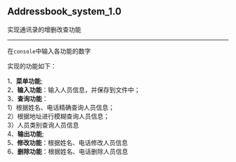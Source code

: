 ## Addressbook_system_1.0
实现通讯录的增删改查功能

-------------------------------------

在`console`中输入各功能的数字

实现的功能如下：

1、**菜单功能**;<br>
2、**输入功能**：输入人员信息，并保存到文件中；<br>
3、**查询功能**：<br>
		1）根据姓名、电话精确查询人员信息；<br>
		2）根据地址进行模糊查询人员信息；<br>
		3）人员类别查询人员信息<br>
4、**输出功能**;<br>
5、**修改功能**：根据姓名、电话修改人员信息<br>
6、**删除功能**：根据姓名、电话删除人员信息<br>
